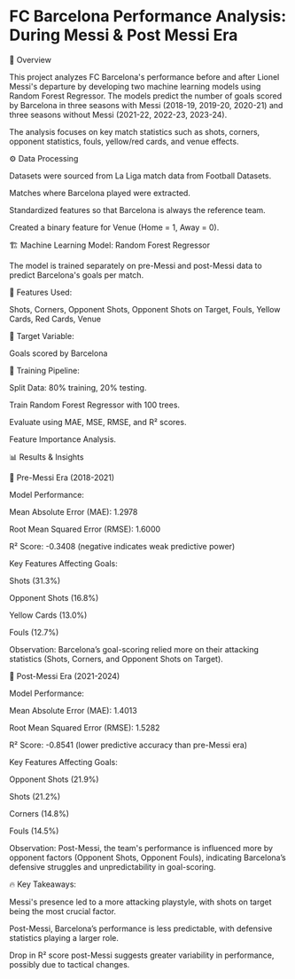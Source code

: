 
# FC Barcelona Performance Analysis: During Messi & Post Messi Era

📌 Overview

This project analyzes FC Barcelona's performance before and after Lionel Messi's departure by developing two machine learning models using Random Forest Regressor. The models predict the number of goals scored by Barcelona in three seasons with Messi (2018-19, 2019-20, 2020-21) and three seasons without Messi (2021-22, 2022-23, 2023-24).

The analysis focuses on key match statistics such as shots, corners, opponent statistics, fouls, yellow/red cards, and venue effects.

⚙️ Data Processing

Datasets were sourced from La Liga match data from Football Datasets.

Matches where Barcelona played were extracted.

Standardized features so that Barcelona is always the reference team.

Created a binary feature for Venue (Home = 1, Away = 0).

🏗️ Machine Learning Model: Random Forest Regressor

The model is trained separately on pre-Messi and post-Messi data to predict Barcelona's goals per match.

🔹 Features Used:

Shots, Corners, Opponent Shots, Opponent Shots on Target, Fouls, Yellow Cards, Red Cards, Venue

🔹 Target Variable:

Goals scored by Barcelona

🔹 Training Pipeline:

Split Data: 80% training, 20% testing.

Train Random Forest Regressor with 100 trees.

Evaluate using MAE, MSE, RMSE, and R² scores.

Feature Importance Analysis.

📊 Results & Insights

🔹 Pre-Messi Era (2018-2021)

Model Performance:

Mean Absolute Error (MAE): 1.2978

Root Mean Squared Error (RMSE): 1.6000

R² Score: -0.3408 (negative indicates weak predictive power)

Key Features Affecting Goals:

Shots (31.3%)

Opponent Shots (16.8%)

Yellow Cards (13.0%)

Fouls (12.7%)

Observation: Barcelona’s goal-scoring relied more on their attacking statistics (Shots, Corners, and Opponent Shots on Target).

🔹 Post-Messi Era (2021-2024)

Model Performance:

Mean Absolute Error (MAE): 1.4013

Root Mean Squared Error (RMSE): 1.5282

R² Score: -0.8541 (lower predictive accuracy than pre-Messi era)

Key Features Affecting Goals:

Opponent Shots (21.9%)

Shots (21.2%)

Corners (14.8%)

Fouls (14.5%)

Observation: Post-Messi, the team's performance is influenced more by opponent factors (Opponent Shots, Opponent Fouls), indicating Barcelona’s defensive struggles and unpredictability in goal-scoring.

🔥 Key Takeaways:

Messi's presence led to a more attacking playstyle, with shots on target being the most crucial factor.

Post-Messi, Barcelona’s performance is less predictable, with defensive statistics playing a larger role.

Drop in R² score post-Messi suggests greater variability in performance, possibly due to tactical changes.
